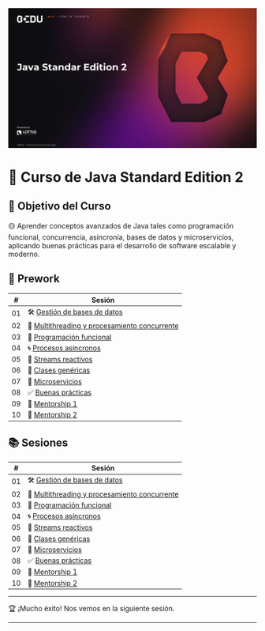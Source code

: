 <div align="center">
    <img src="Sesion-01/Imagenes/Bedu.png" alt="Sesion_01">
</div>

# 🚀 Curso de Java Standard Edition 2

## 🎯 Objetivo del Curso  
🟡 Aprender conceptos avanzados de Java tales como programación funcional, concurrencia, asincronía, bases de datos y microservicios, aplicando buenas prácticas para el desarrollo de software escalable y moderno.

## 📘 Prework

| #  | Sesión |
|----|--------|
| 01 | 🛠️ [Gestión de bases de datos](Sesion-01/Prework/Readme.md) |
| 02 | 🧵 [Multithreading y procesamiento concurrente](Sesion-02/Prework/Readme.md) |
| 03 | 🧠 [Programación funcional](Sesion-03/Prework/Readme.md) |
| 04 | 🌀 [Procesos asíncronos](Sesion-04/Prework/Readme.md) |
| 05 | 🌊 [Streams reactivos](Sesion-05/Prework/Readme.md) |
| 06 | 🧬 [Clases genéricas](Sesion-06/Prework/Readme.md) |
| 07 | 🧩 [Microservicios](Sesion-07/Prework/Readme.md) |
| 08 | ✅ [Buenas prácticas](Sesion-08/Prework/Readme.md) |
| 09 | 🧭 [Mentorship 1](Sesion-09/Prework/Readme.md) |
| 10 | 🔄 [Mentorship 2](Sesion-10/Prework/Readme.md) |

## 📚 Sesiones

| #  | Sesión |
|----|--------|
| 01 | 🛠️ [Gestión de bases de datos](Sesion-01/Readme.md) |
| 02 | 🧵 [Multithreading y procesamiento concurrente](Sesion-02/Readme.md) |
| 03 | 🧠 [Programación funcional](Sesion-03/Readme.md) |
| 04 | 🌀 [Procesos asíncronos](Sesion-04/Readme.md) |
| 05 | 🌊 [Streams reactivos](Sesion-05/Readme.md) |
| 06 | 🧬 [Clases genéricas](Sesion-06/Readme.md) |
| 07 | 🧩 [Microservicios](Sesion-07/Readme.md) |
| 08 | ✅ [Buenas prácticas](Sesion-08/Readme.md) |
| 09 | 🔁 [Mentorship 1](Sesion-09/Readme.md) |
| 10 | 🎯 [Mentorship 2](Sesion-10/Readme.md) |

---

🏆 ¡Mucho éxito! Nos vemos en la siguiente sesión.

---
